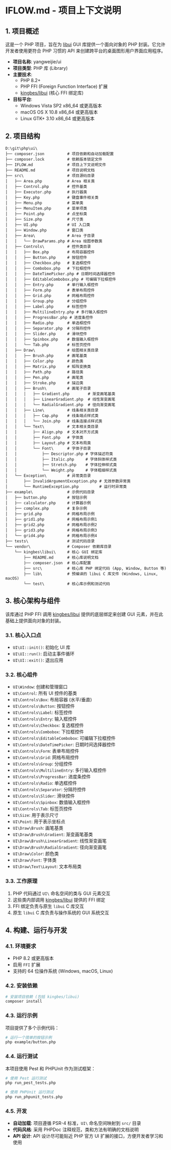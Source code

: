 # IFLOW.md - 项目上下文说明

## 1. 项目概述

这是一个 PHP 项目，旨在为 [libui](https://github.com/andlabs/libui) GUI 库提供一个面向对象的 PHP 封装。它允许开发者使用更符合 PHP 习惯的 API 来创建跨平台的桌面图形用户界面应用程序。

- **项目名称**: yangweijie/ui
- **项目类型**: PHP 库 (Library)
- **主要技术**:
  - PHP 8.2+
  - PHP FFI (Foreign Function Interface) 扩展
  - [kingbes/libui](https://github.com/kingbes/php-libui) (核心 FFI 绑定库)
- **目标平台**:
  - Windows Vista SP2 x86_64 或更高版本
  - macOS OS X 10.8 x86_64 或更高版本
  - Linux GTK+ 3.10 x86_64 或更高版本

## 2. 项目结构

```
D:\git\php\ui\
├── composer.json          # 项目依赖和自动加载配置
├── composer.lock          # 依赖版本锁定文件
├── IFLOW.md               # 项目上下文说明文件
├── README.md              # 项目说明文档
├── src\                   # 项目源码目录
│   ├── Area.php           # Area 相关类
│   ├── Control.php        # 控件基类
│   ├── Executor.php       # 执行器类
│   ├── Key.php            # 键盘事件相关类
│   ├── Menu.php           # 菜单类
│   ├── MenuItem.php       # 菜单项类
│   ├── Point.php          # 点坐标类
│   ├── Size.php           # 尺寸类
│   ├── UI.php             # UI 入口类
│   ├── Window.php         # 窗口类
│   ├── Area\              # Area 子目录
│   │   └── DrawParams.php # Area 绘图参数类
│   ├── Controls\          # 控件类目录
│   │   ├── Box.php        # 布局容器控件
│   │   ├── Button.php     # 按钮控件
│   │   ├── Checkbox.php   # 复选框控件
│   │   ├── Combobox.php   # 下拉框控件
│   │   ├── DateTimePicker.php # 日期时间选择器控件
│   │   ├── EditableCombobox.php # 可编辑下拉框控件
│   │   ├── Entry.php      # 单行输入框控件
│   │   ├── Form.php       # 表单布局控件
│   │   ├── Grid.php       # 网格布局控件
│   │   ├── Group.php      # 分组控件
│   │   ├── Label.php      # 标签控件
│   │   ├── MultilineEntry.php # 多行输入框控件
│   │   ├── ProgressBar.php # 进度条控件
│   │   ├── Radio.php      # 单选框控件
│   │   ├── Separator.php  # 分隔符控件
│   │   ├── Slider.php     # 滑块控件
│   │   ├── Spinbox.php    # 数值输入框控件
│   │   └── Tab.php        # 标签页控件
│   ├── Draw\              # 绘图相关类目录
│   │   ├── Brush.php      # 画笔基类
│   │   ├── Color.php      # 颜色类
│   │   ├── Matrix.php     # 矩阵变换类
│   │   ├── Path.php       # 路径类
│   │   ├── Pen.php        # 画笔类
│   │   ├── Stroke.php     # 描边类
│   │   ├── Brush\         # 画笔子目录
│   │   │   ├── Gradient.php        # 渐变画笔基类
│   │   │   ├── LinearGradient.php  # 线性渐变画笔
│   │   │   └── RadialGradient.php  # 径向渐变画笔
│   │   ├── Line\          # 线条相关类目录
│   │   │   ├── Cap.php    # 线条端点样式类
│   │   │   └── Join.php   # 线条连接点样式类
│   │   └── Text\          # 文本相关类目录
│   │       ├── Align.php  # 文本对齐方式类
│   │       ├── Font.php   # 字体类
│   │       ├── Layout.php # 文本布局类
│   │       └── Font\      # 字体子目录
│   │           ├── Descriptor.php # 字体描述符类
│   │           ├── Italic.php     # 字体斜体样式类
│   │           ├── Stretch.php    # 字体拉伸样式类
│   │           └── Weight.php     # 字体粗细样式类
│   └── Exception\         # 异常类目录
│       ├── InvalidArgumentException.php # 无效参数异常类
│       └── RuntimeException.php         # 运行时异常类
├── example\               # 示例代码目录
│   ├── button.php         # 按钮示例
│   ├── calculator.php     # 计算器示例
│   ├── complex.php        # 复杂示例
│   ├── grid.php           # 网格布局示例
│   ├── grid1.php          # 网格布局示例1
│   ├── grid2.php          # 网格布局示例2
│   ├── grid3.php          # 网格布局示例3
│   └── grid4.php          # 网格布局示例4
├── tests\                 # 测试代码目录
└── vendor\                # Composer 依赖库目录
    └── kingbes\libui\     # 核心 GUI 绑定库
        ├── README.md      # 核心库说明文档
        ├── composer.json  # 核心库配置
        ├── src\           # 核心库 PHP 绑定代码 (App, Window, Button 等)
        ├── lib\           # 预编译的 libui C 库文件 (Windows, Linux, macOS)
        └── test\          # 核心库示例和测试代码
```

## 3. 核心架构与组件

该库通过 PHP FFI 调用 [kingbes/libui](https://github.com/kingbes/php-libui) 提供的底层绑定来创建 GUI 元素，并在此基础上提供面向对象的封装。

### 3.1. 核心入口点

- `UI\UI::init()`: 初始化 UI 库
- `UI\UI::run()`: 启动主事件循环
- `UI\UI::exit()`: 退出应用

### 3.2. 核心组件

- `UI\Window`: 创建和管理窗口
- `UI\Control`: 所有 UI 控件的基类
- `UI\Controls\Box`: 布局容器 (水平/垂直)
- `UI\Controls\Button`: 按钮控件
- `UI\Controls\Label`: 标签控件
- `UI\Controls\Entry`: 输入框控件
- `UI\Controls\Checkbox`: 复选框控件
- `UI\Controls\Combobox`: 下拉框控件
- `UI\Controls\EditableCombobox`: 可编辑下拉框控件
- `UI\Controls\DateTimePicker`: 日期时间选择器控件
- `UI\Controls\Form`: 表单布局控件
- `UI\Controls\Grid`: 网格布局控件
- `UI\Controls\Group`: 分组控件
- `UI\Controls\MultilineEntry`: 多行输入框控件
- `UI\Controls\ProgressBar`: 进度条控件
- `UI\Controls\Radio`: 单选框控件
- `UI\Controls\Separator`: 分隔符控件
- `UI\Controls\Slider`: 滑块控件
- `UI\Controls\Spinbox`: 数值输入框控件
- `UI\Controls\Tab`: 标签页控件
- `UI\Size`: 用于表示尺寸
- `UI\Point`: 用于表示坐标点
- `UI\Draw\Brush`: 画笔基类
- `UI\Draw\Brush\Gradient`: 渐变画笔基类
- `UI\Draw\Brush\LinearGradient`: 线性渐变画笔
- `UI\Draw\Brush\RadialGradient`: 径向渐变画笔
- `UI\Draw\Color`: 颜色类
- `UI\Draw\Font`: 字体类
- `UI\Draw\Text\Layout`: 文本布局类

### 3.3. 工作原理

1. PHP 代码通过 `UI\` 命名空间的类与 GUI 元素交互
2. 这些类内部调用 [kingbes/libui](https://github.com/kingbes/php-libui) 提供的 FFI 绑定
3. FFI 绑定负责与原生 `libui` C 库交互
4. 原生 `libui` C 库负责与操作系统的 GUI 系统交互

## 4. 构建、运行与开发

### 4.1. 环境要求

- PHP 8.2 或更高版本
- 启用 `FFI` 扩展
- 支持的 64 位操作系统 (Windows, macOS, Linux)

### 4.2. 安装依赖

```bash
# 安装项目依赖 (包括 kingbes/libui)
composer install
```

### 4.3. 运行示例

项目提供了多个示例代码：

```bash
# 运行一个简单的按钮示例
php example/button.php
```

### 4.4. 运行测试

本项目使用 Pest 和 PHPUnit 作为测试框架：

```bash
# 使用 Pest 运行测试
php run_pest_tests.php

# 使用 PHPUnit 运行测试
php run_phpunit_tests.php
```

### 4.5. 开发

- **自动加载**: 项目遵循 PSR-4 标准，`UI\` 命名空间映射到 `src/` 目录
- **代码风格**: 采用 PHPDoc 注释规范，类和方法有明确的文档说明
- **API 设计**: API 设计尽可能贴近 PHP 官方 UI 扩展的接口，方便开发者学习和使用